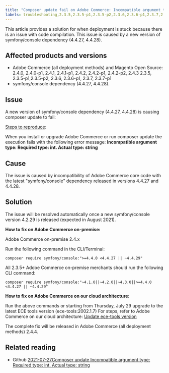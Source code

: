 ```yaml
---
title: "Composer update fail on Adobe Commerce: Incompatible argument type"
labels: troubleshooting,2.3.5,2.3.5-p1,2.3.5-p2,2.3.6,2.3.6-p1,2.3.7,2.3.7-p1,2.4.0,2.4.0-p1,2.4.1,2.4.1-p1,2.4.2,2.4.2-p1,2.4.2-p2,2.4.3,symfony,Magento,Adobe Commerce,Adobe Commerce on our cloud architecture,composer
---
```


This article provides a solution for when deployment is stuck because there is an issue with code compilation. This issue is caused by a new version of symfony/console dependency (4.4.27, 4.4.28).

## Affected products and versions

* Adobe Commerce (all deployment methods) and Magento Open Source:
  2.4.0, 2.4.0-p1, 2.4.1, 2.4.1-p1, 2.4.2, 2.4.2-p1, 2.4.2-p2, 2.4.3
  2.3.5, 2.3.5-p1,2.3.5-p2, 2.3.6, 2.3.6-p1, 2.3.7, 2.3.7-p1
* symfony/console dependency (4.4.27, 4.4.28).

## Issue

A new version of symfony/console dependency (4.4.27, 4.4.28) is causing composer update to fail:

<ins>Steps to reproduce</ins>:

When you install or upgrade Adobe Commerce or run composer update the execution fails with the following error message:
**Incompatible argument type: Required type: int. Actual type: string**

## Cause

The issue is caused by incompatibility of Adobe Commerce core code with the latest "symfony/console" dependency released in versions 4.4.27 and 4.4.28.

## Solution

The issue will be resolved automatically once a new symfony/console version 4.2.29 is released (expected in August 2021).

**How to fix on Adobe Commerce on-premise:**

Adobe Commerce on-premise 2.4.x

Run the following command in the CLI/Terminal:

``composer require symfony/console:">=4.4.0 <4.4.27 || ~4.4.29"``

All 2.3.5+ Adobe Commerce on-premise merchants should run the following CLI command:

``composer require symfony/console:"~4.1.0||~4.2.0||~4.3.0||>=4.4.0 <4.4.27 || ~4.4.29"``

**How to fix on Adobe Commerce on our cloud architecture:**

Run the above commands or starting from Thursday, July 29 upgrade to the latest ECE tools version (ece-tools:2002.1.7) For steps, refer to Adobe Commerce on our cloud architecture: [Update ece-tools version](https://devdocs.magento.com/cloud/project/ece-tools-update.html)

The complete fix will be released in Adobe Commerce (all deployment methods) 2.4.4.

## Related reading

* Github [2021-07-27Composer update Incompatible argument type: Required type: int. Actual type: string](https://github.com/magento/magento2/issues/33595)
